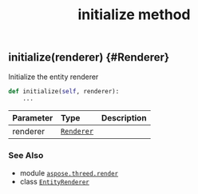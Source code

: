 ﻿---
title: initialize method
second_title: Aspose.3D for Python via .NET API References
description: 
type: docs
weight: 50
url: /python-net/aspose.threed.render/entityrenderer/initialize/
is_root: false
---

## initialize(renderer) {#Renderer}

Initialize the entity renderer



```python
def initialize(self, renderer):
    ...
```


| Parameter | Type | Description |
| :- | :- | :- |
| renderer | [`Renderer`](/3d/python-net/aspose.threed.render/renderer) |  |



### See Also
* module [`aspose.threed.render`](../../)
* class [`EntityRenderer`](/3d/python-net/aspose.threed.render/entityrenderer)
